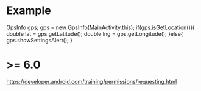 # Example

GpsInfo gps;
gps = new GpsInfo(MainActivity.this);
if(gps.isGetLocation()){
  double lat = gps.getLatitude();
  double lng = gps.getLongitude();
}else{
  gps.showSettingsAlert();
}

# >= 6.0
https://developer.android.com/training/permissions/requesting.html
